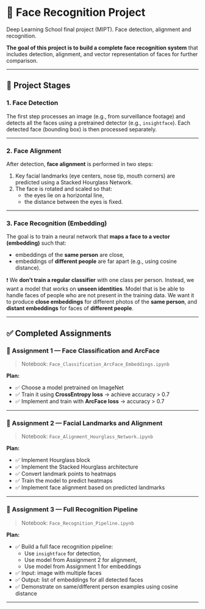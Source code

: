 # 🧠 Face Recognition Project
Deep Learning School final project (MIPT). Face detection, alignment and recognition.

**The goal of this project is to build a complete face recognition system** that includes detection, alignment, and vector representation of faces for further comparison.

---

## 📌 Project Stages

### 1. Face Detection

The first step processes an image (e.g., from surveillance footage) and detects all the faces using a pretrained detector (e.g., `insightface`). Each detected face (bounding box) is then processed separately.

---

### 2. Face Alignment

After detection, **face alignment** is performed in two steps:

1. Key facial landmarks (eye centers, nose tip, mouth corners) are predicted using a Stacked Hourglass Network.
2. The face is rotated and scaled so that:
   - the eyes lie on a horizontal line,
   - the distance between the eyes is fixed.

---

### 3. Face Recognition (Embedding)

The goal is to train a neural network that **maps a face to a vector (embedding)** such that:
- embeddings of the **same person** are close,
- embeddings of **different people** are far apart (e.g., using cosine distance).

❗ We **don’t train a regular classifier** with one class per person. Instead, we want a model that works on **unseen identities**. Model that is be able to handle faces of people who are not present in the training data. We want it to produce **close embeddings** for different photos of the **same person**, and **distant embeddings** for faces of **different people**.

---

## ✅ Completed Assignments

### 📓 Assignment 1 — Face Classification and ArcFace

> Notebook: `Face_Classification_ArcFace_Embeddings.ipynb`

**Plan:**
- ✅ Choose a model pretrained on ImageNet
- ✅ Train it using **CrossEntropy loss** → achieve accuracy > 0.7
- ✅ Implement and train with **ArcFace loss** → accuracy > 0.7

---

### 📓 Assignment 2 — Facial Landmarks and Alignment

> Notebook: `Face_Alignment_Hourglass_Network.ipynb`

**Plan:**
- ✅ Implement Hourglass block
- ✅ Implement the Stacked Hourglass architecture
- ✅ Convert landmark points to heatmaps
- ✅ Train the model to predict heatmaps
- ✅ Implement face alignment based on predicted landmarks

---

### 📓 Assignment 3 — Full Recognition Pipeline

> Notebook: `Face_Recognition_Pipeline.ipynb`

**Plan:**
- ✅ Build a full face recognition pipeline:
  - Use `insightface` for detection,
  - Use model from Assignment 2 for alignment,
  - Use model from Assignment 1 for embeddings
- ✅ Input: image with multiple faces
- ✅ Output: list of embeddings for all detected faces
- ✅ Demonstrate on same/different person examples using cosine distance

---
